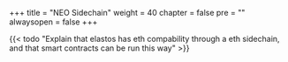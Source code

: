 +++
title = "NEO Sidechain"
weight = 40
chapter = false
pre = "<i class='fa ela-page'></i>"
alwaysopen = false
+++

{{< todo "Explain that elastos has eth compability through a eth sidechain, and that smart contracts can be run this way" >}}